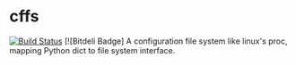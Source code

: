 cffs
====
[![Build Status](https://travis-ci.org/mapix/cffo.png?branch=master)](https://travis-ci.org/mapix/cffo) [![Bitdeli Badge]
A configuration file system like linux's proc, mapping Python dict to file system interface.
